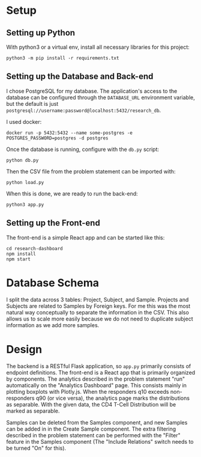 # Setup

## Setting up Python
With python3 or a virtual env, install all necessary libraries for this project:
```
python3 -m pip install -r requirements.txt
```

## Setting up the Database and Back-end
I chose PostgreSQL for my database. The application's access to the database can be configured through the `DATABASE_URL` environment variable, but the default is just `postgresql://username:password@localhost:5432/research_db`.

I used docker:
```
docker run -p 5432:5432 --name some-postgres -e POSTGRES_PASSWORD=postgres -d postgres
```

Once the database is running, configure with the `db.py` script:
```
python db.py
```

Then the CSV file from the problem statement can be imported with:
```
python load.py
```

When this is done, we are ready to run the back-end:
```
python3 app.py
```

## Setting up the Front-end

The front-end is a simple React app and can be started like this:
```
cd research-dashboard
npm install
npm start
```

# Database Schema

I split the data across 3 tables: Project, Subject, and Sample. Projects and Subjects are related to Samples by Foreign keys. For me this was the most natural way conceptually to separate the information in the CSV. This also allows us to scale more easily because we do not need to duplicate subject information as we add more samples.

# Design

The backend is a RESTful Flask application, so `app.py` primarily consists of endpoint definitions. The front-end is a React app that is primarily organized by components. The analytics described in the problem statement "run" automatically on the "Analytics Dashboard" page. This consists mainly in plotting boxplots with Plotly.js. When the responders q10 exceeds non-responders q90 (or vice versa), the analytics page marks the distributions as separable. With the given data, the CD4 T-Cell Distribution will be marked as separable.

Samples can be deleted from the Samples component, and new Samples can be added in in the Create Sample component. The extra filtering described in the problem statement can be performed with the "Filter" feature in the Samples component (The "Include Relations" switch needs to be turned "On" for this).